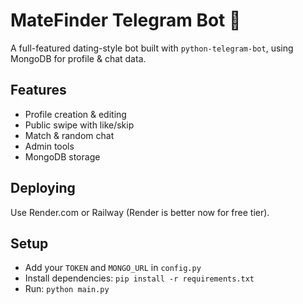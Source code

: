 # MateFinder Telegram Bot 💞

A full-featured dating-style bot built with `python-telegram-bot`, using MongoDB for profile & chat data.

## Features
- Profile creation & editing
- Public swipe with like/skip
- Match & random chat
- Admin tools
- MongoDB storage

## Deploying
Use Render.com or Railway (Render is better now for free tier).

## Setup
- Add your `TOKEN` and `MONGO_URL` in `config.py`
- Install dependencies: `pip install -r requirements.txt`
- Run: `python main.py`
